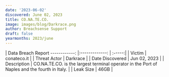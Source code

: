 ```yaml
---
date: '2023-06-02'
discovered: June 02, 2023
title: CO.NA.TE.CO.
image: images/blog/Darkrace.png
author: Breachsense Support
draft: false
yearmonths: 2023/june
---
```



| Data Breach Report
------------:     |:-------------:    | :-----:|
| Victim      | conateco.it      | 
| Threat Actor      | Darkrace      | 
| Date Discovered      | Jun 02, 2023      | 
| Description      | CO.NA.TE.CO. is the largest terminal operator in the Port of Naples and the fourth in Italy.      | 
| Leak Size      | 46GB      | 

